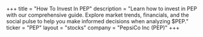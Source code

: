 +++
title = "How To Invest In PEP"
description = "Learn how to invest in PEP with our comprehensive guide. Explore market trends, financials, and the social pulse to help you make informed decisions when analyzing $PEP."
ticker = "PEP"
layout = "stocks"
company = "PepsiCo Inc (PEP)"
+++

